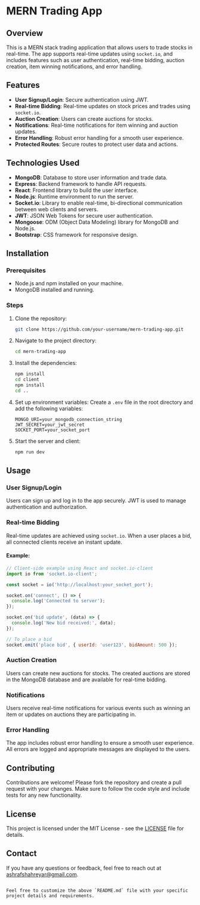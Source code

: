 # MERN Trading App

## Overview
This is a MERN stack trading application that allows users to trade stocks in real-time. The app supports real-time updates using `socket.io`, and includes features such as user authentication, real-time bidding, auction creation, item winning notifications, and error handling.

## Features
- **User Signup/Login**: Secure authentication using JWT.
- **Real-time Bidding**: Real-time updates on stock prices and trades using `socket.io`.
- **Auction Creation**: Users can create auctions for stocks.
- **Notifications**: Real-time notifications for item winning and auction updates.
- **Error Handling**: Robust error handling for a smooth user experience.
- **Protected Routes**: Secure routes to protect user data and actions.

## Technologies Used
- **MongoDB**: Database to store user information and trade data.
- **Express**: Backend framework to handle API requests.
- **React**: Frontend library to build the user interface.
- **Node.js**: Runtime environment to run the server.
- **Socket.io**: Library to enable real-time, bi-directional communication between web clients and servers.
- **JWT**: JSON Web Tokens for secure user authentication.
- **Mongoose**: ODM (Object Data Modeling) library for MongoDB and Node.js.
- **Bootstrap**: CSS framework for responsive design.

## Installation

### Prerequisites
- Node.js and npm installed on your machine.
- MongoDB installed and running.

### Steps
1. Clone the repository:
   ```bash
   git clone https://github.com/your-username/mern-trading-app.git

2. Navigate to the project directory:
   ```bash
   cd mern-trading-app
   ```
3. Install the dependencies:
   ```bash
   npm install
   cd client
   npm install
   cd ..
   ```
4. Set up environment variables:
   Create a `.env` file in the root directory and add the following variables:
   ```
   MONGO_URI=your_mongodb_connection_string
   JWT_SECRET=your_jwt_secret
   SOCKET_PORT=your_socket_port
   ```

5. Start the server and client:
   ```bash
   npm run dev
   ```

## Usage

### User Signup/Login
Users can sign up and log in to the app securely. JWT is used to manage authentication and authorization.

### Real-time Bidding
Real-time updates are achieved using `socket.io`. When a user places a bid, all connected clients receive an instant update.

#### Example:
```javascript
// Client-side example using React and socket.io-client
import io from 'socket.io-client';

const socket = io('http://localhost:your_socket_port');

socket.on('connect', () => {
  console.log('Connected to server');
});

socket.on('bid update', (data) => {
  console.log('New bid received:', data);
});

// To place a bid
socket.emit('place bid', { userId: 'user123', bidAmount: 500 });
```

### Auction Creation
Users can create new auctions for stocks. The created auctions are stored in the MongoDB database and are available for real-time bidding.

### Notifications
Users receive real-time notifications for various events such as winning an item or updates on auctions they are participating in.

### Error Handling
The app includes robust error handling to ensure a smooth user experience. All errors are logged and appropriate messages are displayed to the users.

## Contributing
Contributions are welcome! Please fork the repository and create a pull request with your changes. Make sure to follow the code style and include tests for any new functionality.

## License
This project is licensed under the MIT License - see the [LICENSE](LICENSE) file for details.

## Contact
If you have any questions or feedback, feel free to reach out at [ashrafshahreyar@gmail.com](mailto:ashrafshahreyar@gmail.com).
```

Feel free to customize the above `README.md` file with your specific project details and requirements.